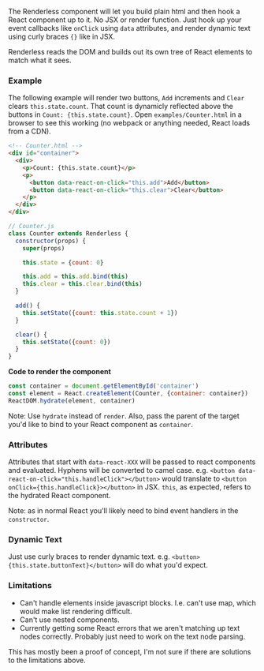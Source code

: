 The Renderless component will let you build plain html and then hook a React component up to it. No JSX or render function. Just hook up your event callbacks like `onClick` using `data` attributes, and render dynamic text using curly braces `{}` like in JSX.

Renderless reads the DOM and builds out its own tree of React elements to match what it sees. 

### Example

The following example will render two buttons, `Add` increments and `Clear` clears `this.state.count`. That count is dynamicly reflected above the buttons in `Count: {this.state.count}`. Open `examples/Counter.html` in a browser to see this working (no webpack or anything needed, React loads from a CDN).

```html
<!-- Counter.html -->
<div id="container">
  <div>
    <p>Count: {this.state.count}</p>
    <p>
      <button data-react-on-click="this.add">Add</button>
      <button data-react-on-click="this.clear">Clear</button>
    </p>
  </div>
</div>
```

```js
// Counter.js
class Counter extends Renderless {
  constructor(props) {
    super(props)

    this.state = {count: 0}

    this.add = this.add.bind(this)
    this.clear = this.clear.bind(this)
  }

  add() {
    this.setState({count: this.state.count + 1})
  }

  clear() {
    this.setState({count: 0})
  }
}
```

**Code to render the component**

```js
const container = document.getElementById('container')
const element = React.createElement(Counter, {container: container})
ReactDOM.hydrate(element, container)
```

Note: Use `hydrate` instead of `render`. Also, pass the parent of the target you'd like to bind to your React component as `container`.

### Attributes

Attributes that start with `data-react-XXX` will be passed to react components and evaluated. Hyphens will be converted to camel case. e.g. `<button data-react-on-click="this.handleClick"></button>` would translate to `<button onClick={this.handleClick}></button>` in JSX.  `this`, as expected, refers to the hydrated React component.

Note: as in normal React you'll likely need to bind event handlers in the `constructor`.

### Dynamic Text

Just use curly braces to render dynamic text. e.g. `<button>{this.state.buttonText}</button>` will do what you'd expect.

### Limitations

- Can't handle elements inside javascript blocks. I.e. can't use map, which would make list rendering difficult.
- Can't use nested components.
- Currently getting some React errors that we aren't matching up text nodes correctly. Probably just need to work on the text node parsing.

This has mostly been a proof of concept, I'm not sure if there are solutions to the limitations above.

